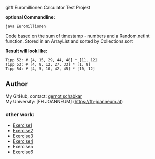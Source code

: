 git# Euromillionen
Calculator Test Projekt

**optional Commandline:**

``` sh
java Euromillionen
```

Code based on the sum of timestamp - numbers and a Random.netInt function.
Stored in an ArrayList and sorted by Collections.sort

**Result will look like:**

``` 
Tipp 52: # [4, 15, 29, 44, 48] * [11, 12]
Tipp 53: # [4, 8, 12, 27, 33] * [1, 8]
Tipp 54: # [4, 5, 10, 42, 45] * [10, 12]
```

## Author

My GitHub, contact:
[gernot schabkar](https://github.com/SchabkarGernot) \
My University:
[FH JOANNEUM] (https://fh-joanneum.at)

### other work:

- [Exercise1](exercise1.md)
- [Exercise2](exercise2.md)
- [Exercise3](exercise3.md)
- [Exercise4](exercise4.md)
- Exercise5
- Exercise6